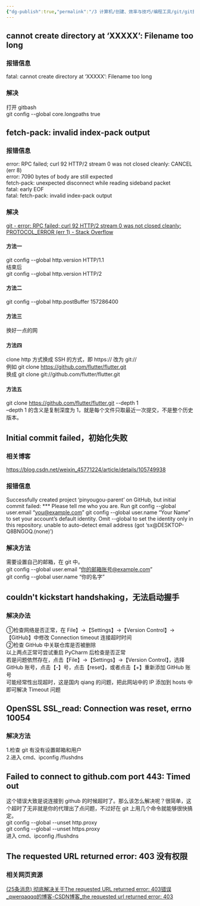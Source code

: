 ```yaml
---
{"dg-publish":true,"permalink":"/3 计算机/创建、效率与技巧/编程工具/git/git报错与解决/","title":"git报错与解决"}
---
```



## cannot create directory at ‘XXXXX’: Filename too long
### 报错信息
fatal: cannot create directory at ‘XXXXX’: Filename too long
### 解决
打开 gitbash  
git config --global core.longpaths true
## fetch-pack: invalid index-pack output
### 报错信息
error: RPC failed; curl 92 HTTP/2 stream 0 was not closed cleanly: CANCEL (err 8)  
error: 7090 bytes of body are still expected  
fetch-pack: unexpected disconnect while reading sideband packet  
fatal: early EOF  
fatal: fetch-pack: invalid index-pack output
### 解决
[git - error: RPC failed; curl 92 HTTP/2 stream 0 was not closed cleanly: PROTOCOL_ERROR (err 1) - Stack Overflow](https://stackoverflow.com/questions/59282476/error-rpc-failed-curl-92-http-2-stream-0-was-not-closed-cleanly-protocol-erro/66606623)
#### 方法一
git config --global http.version HTTP/1.1  
结束后  
git config --global http.version HTTP/2
#### 方法二
git config --global http.postBuffer 157286400
#### 方法三
换好一点的网
#### 方法四
clone http 方式换成 SSH 的方式，即 https:// 改为 git://  
例如 git clone <https://github.com/flutter/flutter.git>  
换成 git clone git://github.com/flutter/flutter.git
#### 方法五
git clone <https://github.com/flutter/flutter.git> --depth 1  
–depth 1 的含义是复制深度为 1，就是每个文件只取最近一次提交，不是整个历史版本。
## Initial commit failed，初始化失败
### 相关博客
<https://blog.csdn.net/weixin_45771224/article/details/105749938>
### 报错信息
Successfully created project ‘pinyougou-parent’ on GitHub, but initial commit failed: \*\*\* Please tell me who you are. Run git config --global user.email “you@example.com” git config --global user.name “Your Name” to set your account’s default identity. Omit --global to set the identity only in this repository. unable to auto-detect email address (got ‘sx@DESKTOP-Q8BNGOQ.(none)’)
### 解决方法
需要设置自己的邮箱，在 git 中。  
git config --global user.email “你的邮箱账号@example.com”  
git config --global user.name “你的名字”
## couldn't kickstart handshaking，无法启动握手
### 解决办法
①检查网络是否正常，在 File】→【Settings】→【Version Control】→【GitHub】中修改 Connection timeout 连接超时时间  
②检查 GitHub 中关联仓库是否被删除  
以上两点正常可尝试重启 PyCharm 后检查是否正常  
若是问题依然存在，点击【File】→【Settings】→【Version Control】，选择 GitHub 账号，点击【-】号，点击【reset】，或者点击【+】重新添加 GitHub 账号  
可能经常性出现超时，这是国内 qiang 的问题，把此网站中的 IP 添加到 hosts 中即可解决 Timeout 问题
## OpenSSL SSL_read: Connection was reset, errno 10054
### 解决方法
1.检查 git 有没有设置邮箱和用户  
2.进入 cmd、ipconfig /flushdns
## Failed to connect to github.com port 443: Timed out
这个错误大致是说连接到 github 的时候超时了。那么该怎么解决呢？很简单，这个超时了无非就是你的代理出了点问题，不过好在 git 上用几个命令就能够很快搞定。  
git config --global --unset http.proxy  
git config --global --unset https.proxy  
进入 cmd、ipconfig /flushdns
## The requested URL returned error: 403 没有权限
### 相关网页资源
[(25条消息) 彻底解决关于The requested URL returned error: 403错误_qwerqaqqq的博客-CSDN博客_the requested url returned error: 403](https://blog.csdn.net/qq_40226073/article/details/119801341)